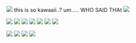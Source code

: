 ![](https://wilardo.crd.co/assets/images/gallery28/f014f3fe.png?v=b62e9456) this is so kawaaii..? um..... WHO SAID THAt
![](https://media.discordapp.net/attachments/1165107662422298726/1210653279919546449/Untitled3111_20240223132333.png?ex=65eb57ba&is=65d8e2ba&hm=933f14072f192af46616acd4255f5026c1be704b08c09c3dde88d6f553fc9d8c) 

![](https://wilardo.crd.co/assets/images/gallery16/e266f63b.png?v=b62e9456) ![](https://wilardo.crd.co/assets/images/gallery16/c0252777.png?v=b62e9456) ![](https://wilardo.crd.co/assets/images/gallery11/921519c9.png?v=b62e9456) ![](https://wilardo.crd.co/assets/images/gallery11/c9dadc8d.png?v=b62e9456) ![](https://wilardo.crd.co/assets/images/gallery11/da62a549.png?v=b62e9456) ![](https://wilardo.crd.co/assets/images/gallery11/4bbface2.png?v=b62e9456) ![](https://wilardo.crd.co/assets/images/gallery11/2e6c3d7e.png?v=b62e9456) 

![](https://wilardo.crd.co/assets/images/gallery25/7fc3f56a.gif?v=b62e9456) ![](https://wilardo.crd.co/assets/images/gallery26/66301f88.gif?v=b62e9456) ![](https://wilardo.crd.co/assets/images/gallery19/1b122a72.gif?v=b62e9456) ![](https://wilardo.crd.co/assets/images/gallery01/4f52f573.gif?v=b62e9456) 

